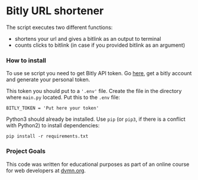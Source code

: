 # Bitly URL shortener

The script executes two different functions:
* shortens your url and gives a bitlink as an output to terminal
* counts clicks to bitlink (in case if you provided bitlink as an argument)

### How to install

To use se script you need to get Bitly API token. Go [here](https://app.bitly.com/settings/api/), get a bitly account and generate your personal token.

This token you should put to a ```'.env'``` file. Create the file in the directory where ``main.py`` located. Put this to the ``.env`` file:
```
BITLY_TOKEN = 'Put here your token'
```

Python3 should already be installed. 
Use `pip` (or `pip3`, if there is a conflict with Python2) to install dependencies:
```
pip install -r requirements.txt
```

### Project Goals

This code was written for educational purposes as part of an online course for web developers at [dvmn.org](https://dvmn.org/).